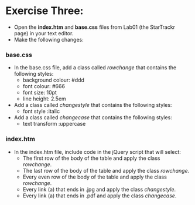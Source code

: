# Exercise Three:

- Open the **index.htm** and **base.css** files from Lab01 (the StarTrackr page) in your text editor.
- Make the following changes:

### base.css

- In the base.css file, add a class called *rowchange* that contains the following styles:
  - background colour: #ddd
  - font colour: #666
  - font size: 10pt
  - line height: 2.5em
- Add a class called *changestyle* that contains the following styles:
  - font style :italic
- Add a class called *changecase* that contains the following styles:
  - text transform :uppercase

### index.htm

- In the index.htm file, include code in the jQuery script that will select:
  - The first row of the body of the table and apply the class *rowchange*.
  - The last row of the body of the table and apply the class *rowchange*.
  - Every even row of the body of the table and apply the class *rowchange*.
  - Every link (a) that ends in .jpg and apply the class *changestyle*.
  - Every link (a) that ends in .pdf and apply the class *changecase*.
